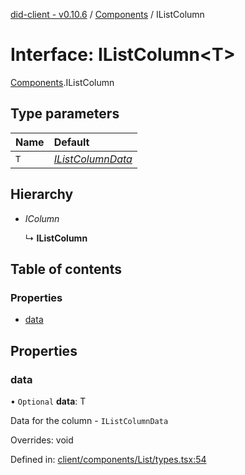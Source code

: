 [did-client - v0.10.6](../README.md) / [Components](../modules/components.md) / IListColumn

# Interface: IListColumn<T\>

[Components](../modules/components.md).IListColumn

## Type parameters

Name | Default |
:------ | :------ |
`T` | [*IListColumnData*](components.ilistcolumndata.md) |

## Hierarchy

* *IColumn*

  ↳ **IListColumn**

## Table of contents

### Properties

- [data](components.ilistcolumn.md#data)

## Properties

### data

• `Optional` **data**: T

Data for the column - `IListColumnData`

Overrides: void

Defined in: [client/components/List/types.tsx:54](https://github.com/Puzzlepart/did/blob/dev/client/components/List/types.tsx#L54)
